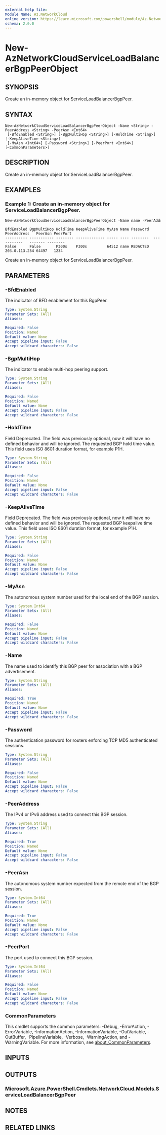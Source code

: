 ```yaml
---
external help file:
Module Name: Az.NetworkCloud
online version: https://learn.microsoft.com/powershell/module/Az.NetworkCloud/new-aznetworkcloudserviceloadbalancerbgppeerobject
schema: 2.0.0
---
```


# New-AzNetworkCloudServiceLoadBalancerBgpPeerObject

## SYNOPSIS
Create an in-memory object for ServiceLoadBalancerBgpPeer.

## SYNTAX

```
New-AzNetworkCloudServiceLoadBalancerBgpPeerObject -Name <String> -PeerAddress <String> -PeerAsn <Int64>
 [-BfdEnabled <String>] [-BgpMultiHop <String>] [-HoldTime <String>] [-KeepAliveTime <String>]
 [-MyAsn <Int64>] [-Password <String>] [-PeerPort <Int64>] [<CommonParameters>]
```

## DESCRIPTION
Create an in-memory object for ServiceLoadBalancerBgpPeer.

## EXAMPLES

### Example 1: Create an in-memory object for ServiceLoadBalancerBgpPeer.
```powershell
New-AzNetworkCloudServiceLoadBalancerBgpPeerObject -Name name -PeerAddress "203.0.113.254" -PeerAsn "64497" -BfdEnabled False -BgpMultiHop False -HoldTime "P300s" -KeepAliveTime "P300s" -MyAsn 64512 -Password REDACTED -PeerPort 1234
```

```output
BfdEnabled BgpMultiHop HoldTime KeepAliveTime MyAsn Name Password  PeerAddress   PeerAsn PeerPort
---------- ----------- -------- ------------- ----- ---- --------  -----------   ------- --------
False      False       P300s    P300s         64512 name REDACTED 203.0.113.254 64497   1234
```

Create an in-memory object for ServiceLoadBalancerBgpPeer.

## PARAMETERS

### -BfdEnabled
The indicator of BFD enablement for this BgpPeer.

```yaml
Type: System.String
Parameter Sets: (All)
Aliases:

Required: False
Position: Named
Default value: None
Accept pipeline input: False
Accept wildcard characters: False
```

### -BgpMultiHop
The indicator to enable multi-hop peering support.

```yaml
Type: System.String
Parameter Sets: (All)
Aliases:

Required: False
Position: Named
Default value: None
Accept pipeline input: False
Accept wildcard characters: False
```

### -HoldTime
Field Deprecated.
The field was previously optional, now it will have no defined behavior and will be ignored.
The requested BGP hold time value.
This field uses ISO 8601 duration format, for example P1H.

```yaml
Type: System.String
Parameter Sets: (All)
Aliases:

Required: False
Position: Named
Default value: None
Accept pipeline input: False
Accept wildcard characters: False
```

### -KeepAliveTime
Field Deprecated.
The field was previously optional, now it will have no defined behavior and will be ignored.
The requested BGP keepalive time value.
This field uses ISO 8601 duration format, for example P1H.

```yaml
Type: System.String
Parameter Sets: (All)
Aliases:

Required: False
Position: Named
Default value: None
Accept pipeline input: False
Accept wildcard characters: False
```

### -MyAsn
The autonomous system number used for the local end of the BGP session.

```yaml
Type: System.Int64
Parameter Sets: (All)
Aliases:

Required: False
Position: Named
Default value: None
Accept pipeline input: False
Accept wildcard characters: False
```

### -Name
The name used to identify this BGP peer for association with a BGP advertisement.

```yaml
Type: System.String
Parameter Sets: (All)
Aliases:

Required: True
Position: Named
Default value: None
Accept pipeline input: False
Accept wildcard characters: False
```

### -Password
The authentication password for routers enforcing TCP MD5 authenticated sessions.

```yaml
Type: System.String
Parameter Sets: (All)
Aliases:

Required: False
Position: Named
Default value: None
Accept pipeline input: False
Accept wildcard characters: False
```

### -PeerAddress
The IPv4 or IPv6 address used to connect this BGP session.

```yaml
Type: System.String
Parameter Sets: (All)
Aliases:

Required: True
Position: Named
Default value: None
Accept pipeline input: False
Accept wildcard characters: False
```

### -PeerAsn
The autonomous system number expected from the remote end of the BGP session.

```yaml
Type: System.Int64
Parameter Sets: (All)
Aliases:

Required: True
Position: Named
Default value: None
Accept pipeline input: False
Accept wildcard characters: False
```

### -PeerPort
The port used to connect this BGP session.

```yaml
Type: System.Int64
Parameter Sets: (All)
Aliases:

Required: False
Position: Named
Default value: None
Accept pipeline input: False
Accept wildcard characters: False
```

### CommonParameters
This cmdlet supports the common parameters: -Debug, -ErrorAction, -ErrorVariable, -InformationAction, -InformationVariable, -OutVariable, -OutBuffer, -PipelineVariable, -Verbose, -WarningAction, and -WarningVariable. For more information, see [about_CommonParameters](http://go.microsoft.com/fwlink/?LinkID=113216).

## INPUTS

## OUTPUTS

### Microsoft.Azure.PowerShell.Cmdlets.NetworkCloud.Models.ServiceLoadBalancerBgpPeer

## NOTES

## RELATED LINKS

